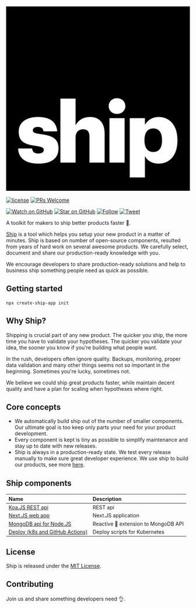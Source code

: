![Ship](ship.svg)

[![license](https://img.shields.io/github/license/mashape/apistatus.svg?style=flat-square)](LICENSE)
[![PRs Welcome](https://img.shields.io/badge/PRs-welcome-brightgreen.svg?style=flat-square)](http://makeapullrequest.com)

[![Watch on GitHub](https://img.shields.io/github/watchers/paralect/ship.svg?style=social&label=Watch)](https://github.com/paralect/ship/watchers)
[![Star on GitHub](https://img.shields.io/github/stars/paralect/ship.svg?style=social&label=Stars)](https://github.com/paralect/ship/stargazers)
[![Follow](https://img.shields.io/twitter/follow/paralect.svg?style=social&label=Follow)](https://twitter.com/paralect)
[![Tweet](https://img.shields.io/twitter/url/https/github.com/paralect/ship.svg?style=social)](https://twitter.com/intent/tweet?text=I%27m%20building%20my%20next%20product%20with%20Ship%20%F0%9F%9A%80.%20Check%20it%20out:%20https://github.com/paralect/ship)

A toolkit for makers to ship better products faster 🚀. 

[Ship](https://github.com/paralect/ship) is a tool which helps you setup your new product in a matter of minutes. Ship is based on number of open-source components, resulted from years of hard work on several awesome products. We carefully select, document and share our production-ready knowledge with you.

We encourage developers to share production-ready solutions and help to business ship something people need as quick as possible.

## Getting started

```shell
npx create-ship-app init
```

## Why Ship?

Shipping is crucial part of any new product. The quicker you ship, the more time you have to validate your hypotheses. The quicker you validate your idea, the sooner you know if you're building what people want.

In the rush, developers often ignore quality. Backups, monitoring, proper data validation and many other things seems not so important in the beginning. Sometimes you're lucky, sometimes not.

We believe we could ship great products faster, while maintain decent quality and have a plan for scaling when hypotheses where right.

## Core concepts

* We automatically build ship out of the number of smaller components. Our ultimate goal is too keep only parts your need for your product development.
* Every component is kept is tiny as possible to simplify maintenance and stay up to date with new releases. 
* Ship is always in a production-ready state. We test every release manually to make sure great developer experience. We use ship to build our products, see more [here](https://www.paralect.com/build-stage).

## Ship components

|Name|Description|
|:---|:----------|
|[Koa.JS REST api](https://github.com/paralect/koa-api-starter)|REST api|
|[Next.JS web app](https://github.com/paralect/next-starter)|Next.JS application|
|[MongoDB api for Node.JS](https://github.com/paralect/node-mongo)|Reactive 🚀 extension to MongoDB API|
|[Deploy (k8s and GitHub Actions)](https://github.com/paralect/ship-deploy)|Deploy scripts for Kubernetes|

## License

Ship is released under the [MIT License](LICENSE).

## Contributing

Join us and share something developers need 👌.
